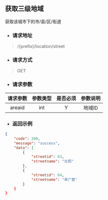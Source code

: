 ## 获取三级地域

获取该城市下的市/县/区/街道

* ### **请求地址**

> /{prefix}/location/street

* ### **请求方式**

> GET

* ### **请求参数**

| 请求参数 | 参数类型 | 是否必须 | 参数说明 |
| :---: | :---: | :---: | :---: |
| areaid | int | Y | 地域ID |

* ### **返回示例**

```json
{
    "code": 200,
    "message": "success",
    "data": [
        {
            "streetid": 63,
            "streetname": "北苑"
        },
        {
            "streetid": 64,
            "streetname": "来广营"
        }
    }
}
```



